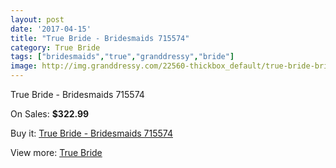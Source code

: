 ```yaml
---
layout: post
date: '2017-04-15'
title: "True Bride - Bridesmaids 715574"
category: True Bride
tags: ["bridesmaids","true","granddressy","bride"]
image: http://img.granddressy.com/22560-thickbox_default/true-bride-bridesmaids-715574.jpg
---
```

True Bride - Bridesmaids 715574

On Sales: **$322.99**
<a href="https://www.granddressy.com/en/true-bride/21508-true-bride-bridesmaids-715574.html"><amp-img layout="responsive" width="600" height="600" src="//img.granddressy.com/22560-thickbox_default/true-bride-bridesmaids-715574.jpg" alt="True Bride - Bridesmaids 715574 0" /></a>

Buy it: [True Bride - Bridesmaids 715574](https://www.granddressy.com/en/true-bride/21508-true-bride-bridesmaids-715574.html "True Bride - Bridesmaids 715574")

View more: [True Bride](https://www.granddressy.com/en/358-true-bride "True Bride")